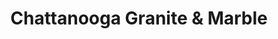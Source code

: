 ---
title: "Chattanooga Granite & Marble"
url: /chattanooga/chattanooga-granite-und-marble/
shop: Allgemein
---